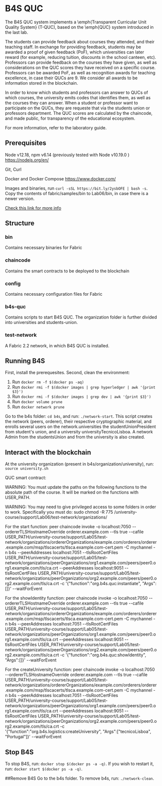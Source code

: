 # B4S QUC
The B4S QUC system implements a \emph{Transparent Curricular Unit Quality System} (T-QUC), based on the \emph{QUC} system introduced in the last lab.

The students can provide feedback about courses they attended, and their teaching staff. In exchange for providing feedback, students may be awarded a proof of given feedback (PoF), which universities can later reward (for example, reducing tuition, discounts in the school canteen, etc). Professors can provide feedback on the courses they have given, as well as considerations on the QUC scores they have received on a specific course. Professors can be awarded PoF, as well as recognition awards for teaching excellence, in case their QUCs are 9. We consider all awards to be information stored in the blockchain.


In order to know which students and professors can answer to QUCs of which courses, the university emits codes that identifies them, as well as the courses they can answer. When a student or professor want to participate on the QUCs, they are requeste that via the students union or professors department. The QUC scores are calculated by the chaincode, and made public, for transparency of the educational ecosystem.

For more information, refer to the laboratory guide.

## Prerequisites
Node v12.18, npm v6.14 (previously tested with Node v10.19.0 )
https://nodejs.org/en/

Git, Curl

Docker and Docker Compose https://www.docker.com/

Images and binaries, run ``curl -sSL https://bit.ly/2ysbOFE | bash -s``. Copy the contents of fabric/samples/bin to Lab06/bin, in case there is a newer version.

[Check this link for more info](https://hyperledger-fabric.readthedocs.io/en/latest/prereqs.html)


## Structure

### bin
Contains necessary binaries for Fabric

### chaincode
Contains the smart contracts to be deployed to the blockchain

### config
Contains necessary configuration files for Fabric

### b4s-quc
Contains scripts to start B4S QUC. The organization folder is further divided into universities and students-union.

### test-network
A Fabric 2.2 network, in which B4S QUC is installed.

## Running B4S
First, install the prerequesites.
Second, clean the environment:
1. Run ``docker rm -f $(docker ps -aq)``
1. Run ``docker rmi -f $(docker images | grep hyperledger | awk '{print $3}')``
1. Run ``docker rmi -f $(docker images | grep dev | awk '{print $3}')``
1. Run ``docker volume prune``
1. Run ``docker network prune``

Go to the b4s folder: ``cd b4s``, and run: ``./network-start``.
This script creates the network (peers, orderer), their respective cryptographic material, and enrolls several users on the network.universities the studentUnionPresident from student's union, and a university universityTecnicoLisboa. A network Admin from the studentsUnion and from the university is also created.


## Interact with the blockchain
At the university organization (present in b4s/organization/university), run: ``source university.sh``

QUC smart contract:

WARNING: You must update the paths on the following functions to the absolute path of the course. It will be marked on the functions with USER_PATH.

WARNING: You may need to give privileged access to some folders in order to work.
Specifically you must do:
sudo chmod -R 775 /university-course/support/Lab06/test-network/organizations/


For the start function:
peer chaincode invoke -o localhost:7050 --ordererTLSHostnameOverride orderer.example.com --tls true --cafile USER_PATH/university-course/support/Lab05/test-network/organizations/ordererOrganizations/example.com/orderers/orderer.example.com/msp/tlscacerts/tlsca.example.com-cert.pem -C mychannel -n b4s --peerAddresses localhost:7051 --tlsRootCertFiles USER_PATH/university-course/support/Lab05/test-network/organizations/peerOrganizations/org1.example.com/peers/peer0.org1.example.com/tls/ca.crt --peerAddresses localhost:9051 --tlsRootCertFiles USER_PATH/university-course/support/Lab05/test-network/organizations/peerOrganizations/org2.example.com/peers/peer0.org2.example.com/tls/ca.crt -c '{"function":"org.b4s.quc:instantiate", "Args":[]}' --waitForEvent

For the showIdentity function:
peer chaincode invoke -o localhost:7050 --ordererTLSHostnameOverride orderer.example.com --tls true --cafile USER_PATH/university-course/support/Lab05/test-network/organizations/ordererOrganizations/example.com/orderers/orderer.example.com/msp/tlscacerts/tlsca.example.com-cert.pem -C mychannel -n b4s --peerAddresses localhost:7051 --tlsRootCertFiles USER_PATH/university-course/support/Lab05/test-network/organizations/peerOrganizations/org1.example.com/peers/peer0.org1.example.com/tls/ca.crt --peerAddresses localhost:9051 --tlsRootCertFiles USER_PATH/university-course/support/Lab05/test-network/organizations/peerOrganizations/org2.example.com/peers/peer0.org2.example.com/tls/ca.crt -c '{"function":"org.b4s.quc:showIdentity", "Args":[]}' --waitForEvent

For the createUniversity function:
peer chaincode invoke -o localhost:7050 --ordererTLSHostnameOverride orderer.example.com --tls true --cafile USER_PATH/university-course/support/Lab05/test-network/organizations/ordererOrganizations/example.com/orderers/orderer.example.com/msp/tlscacerts/tlsca.example.com-cert.pem -C mychannel -n b4s --peerAddresses localhost:7051 --tlsRootCertFiles USER_PATH/university-course/support/Lab05/test-network/organizations/peerOrganizations/org1.example.com/peers/peer0.org1.example.com/tls/ca.crt --peerAddresses localhost:9051 --tlsRootCertFiles USER_PATH/university-course/support/Lab05/test-network/organizations/peerOrganizations/org2.example.com/peers/peer0.org2.example.com/tls/ca.crt -c '{"function":"org.b4s.logistics:createUniversity", "Args":["tecnicoLisboa", "Portugal"]}' --waitForEvent


## Stop B4S
To stop B4S, run: ``docker stop $(docker ps -a -q)``. If you wish to restart it, run: ``docker start $(docker ps -a -q)``.

##Remove B4S
Go to the b4s folder.
To remove b4s, run: ``./network-clean``.
